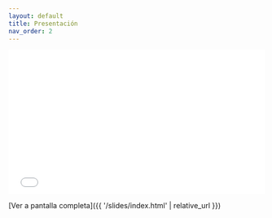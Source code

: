 ```yaml
---
layout: default
title: Presentación
nav_order: 2
---
```


<div class="embed-16x9">
  <iframe
    src="{{ '/slides/index.html' | relative_url }}"
    allowfullscreen
    loading="lazy">
  </iframe>
</div>

<style>
.embed-16x9{position:relative;padding-top:56.25%}
.embed-16x9 iframe{position:absolute;inset:0;width:100%;height:100%;border:0}
</style>

[Ver a pantalla completa]({{ '/slides/index.html' | relative_url }})
